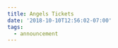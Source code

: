 ```yaml
---
title: Angels Tickets
date: '2018-10-10T12:56:02-07:00'
tags:
  - announcement
---
```

<!--
START OF VENDINI TAG
Copyright (C) 2018 Vendini, Inc.
     All Rights Reserved.

TROUBLESHOOTING: The HTML code below is one continuous line.  Line breaks in the code below may cause problems launching the order window.
-->

<script type="text/javascript" id="vendiniTicketLineLaunch_7e660ec428b37659f55ccb0ec74ae932">
var VendiniTicketLineLaunch = VendiniTicketLineLaunch || {};
VendiniTicketLineLaunch['b364e9f86fbe38f65a0498a0a039ce7e'] = VendiniTicketLineLaunch['b364e9f86fbe38f65a0498a0a039ce7e'] || [];
(function() {
	VendiniTicketLineLaunch['b364e9f86fbe38f65a0498a0a039ce7e'].push({id: '7e660ec428b37659f55ccb0ec74ae932', type:'tix', eventID:'20691efe19a7755e1f1aa9af4f4850f6', image:'buy-tickets-now.png'});
	if (document.body) {var buttonContainer = document.getElementById("vendiniTicketLineLaunch_7e660ec428b37659f55ccb0ec74ae932").parentNode;}
	else {document.write('<body></body>'); buttonContainer = document.body;}
	var span = document.createElement("span");
	span.id = "7e660ec428b37659f55ccb0ec74ae932";
	buttonContainer.appendChild(span);
	if (!document.getElementById('VendiniTicketLineLaunch_b364e9f86fbe38f65a0498a0a039ce7e')) {
		var script = document.createElement('script'); script.id = 'VendiniTicketLineLaunch_b364e9f86fbe38f65a0498a0a039ce7e'; script.type = 'text/javascript'; script.async = true; script.src = 'https://red.vendini.com/ticketLine/js/launch/b364e9f86fbe38f65a0498a0a039ce7e';
		buttonContainer.appendChild(script);
	}
})();
</script>
